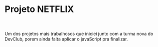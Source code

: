 <h1>Projeto NETFLIX</h1>
<br>
<br>
Um dos projetos mais trabalhosos que iniciei junto com a turma nova do DevClub, porem ainda falta aplicar o javaScript pra finalizar.
<br>
<br>

<br>
<br>
